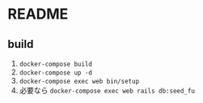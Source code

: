 # README

## build

1. `docker-compose build`
2. `docker-compose up -d`
3. `docker-compose exec web bin/setup`
4. 必要なら `docker-compose exec web rails db:seed_fu`
